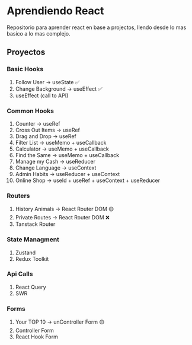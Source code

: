 # Aprendiendo React
Repositorio para aprender react en base a projectos, llendo desde lo mas basico a lo mas complejo.

## Proyectos

### Basic Hooks
1. Follow User -> useState ✅
0. Change Background -> useEffect ✅
0. useEffect (call to API)

### Common Hooks
1. Counter -> useRef
0. Cross Out Items -> useRef
0. Drag and Drop -> useRef
0. Filter List -> useMemo + useCallback
0. Calculator -> useMemo + useCallback
0. Find the Same -> useMemo + useCallback
0. Manage my Cash -> useReducer
0. Change Language -> useContext
0. Admin Habits -> useReducer + useContext
0. Online Shop -> useId + useRef + useContext + useReducer 

### Routers
1. History Animals -> React Router DOM 🟡
7. Private Routes -> React Router DOM ❌
8. Tanstack Router

### State Managment
1. Zustand
0. Redux Toolkit

### Api Calls
1. React Query
11. SWR

### Forms
1. Your TOP 10 -> unController Form 🟡
0. Controller Form
0. React Hook Form